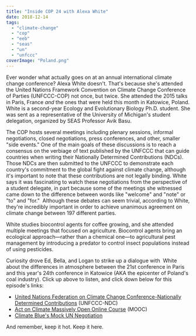 ```yaml
---
title: "Inside COP 24 with Alexa White"
date: 2018-12-14
tags: 
  - "climate-change"
  - "cop"
  - "eeb"
  - "seas"
  - "un"
  - "unfccc"
coverImage: "Poland.png"
---
```


Ever wonder what actually goes on at an annual international climate change conference? Alexa White doesn't. That's because she's attended the United Nations Framework Convention on Climate Change Conference of Parties (UNFCCC-COP) not once, but twice. She attended the 2015 talks in Paris, France _and_ the ones that were held this month in Katowice, Poland. White is a second-year Ecology and Evolutionary Biology Ph.D. student. She was sent as a representative of the University of Michigan's student delegation, organized by SEAS Professor Avik Basu.<!--more-->

The COP hosts several meetings including plenary sessions, informal negotiations, closed negotiations, press conferences, and other, smaller "side events." One of the main goals of these discussions is to reach a consensus on the verbiage of text published by the UNFCCC that can guide countries when writing their Nationally Determined Contributions (NDCs). Those NDCs are then submitted to the UNFCCC to demonstrate each country's commitment to the global fight against climate change, although it's important to note that these contributions are not legally binding. White says it was fascinating to watch these negotiations from the perspective of a student delegate, in part because some of the meetings she witnessed came down to the difference between words like "welcome" and "note" or "to" and "for."  Although these debates can seem trivial, according to White, they're incredibly important in order to achieve unanimous agreement on climate change between 197 different parties.

White studies biocontrol agents for coffee growing, and she attended multiple meetings that focused on agriculture. Biocontrol agents bring an ecological approach—rather than a chemical one—to agricultural pest management by introducing a predator to control insect populations instead of using pesticides.

Curiosity drove Ed, Bella, and Logan to strike up a dialogue with  White about the differences in atmosphere between the 21st conference in Paris and this year's 24th conference in Katowice (AKA the epicenter of Poland's coal industry). Click up above to listen, and click down below for this episode's links:

- [United Nations Federation on Climate Change Conference-Nationally Determined Contributions](https://unfccc.int/process/the-paris-agreement/nationally-determined-contributions/ndc-registry) (UNFCCC-NDC)
- [Act on Climate Massively Open Online Course](https://www.coursera.org/learn/act-on-climate) (MOOC)
- [Climate Blue's Mock UN Negotiation](https://climateblue.org/mock-u-n-negotiations-2018/)

And remember, keep it hot. Keep it here.
